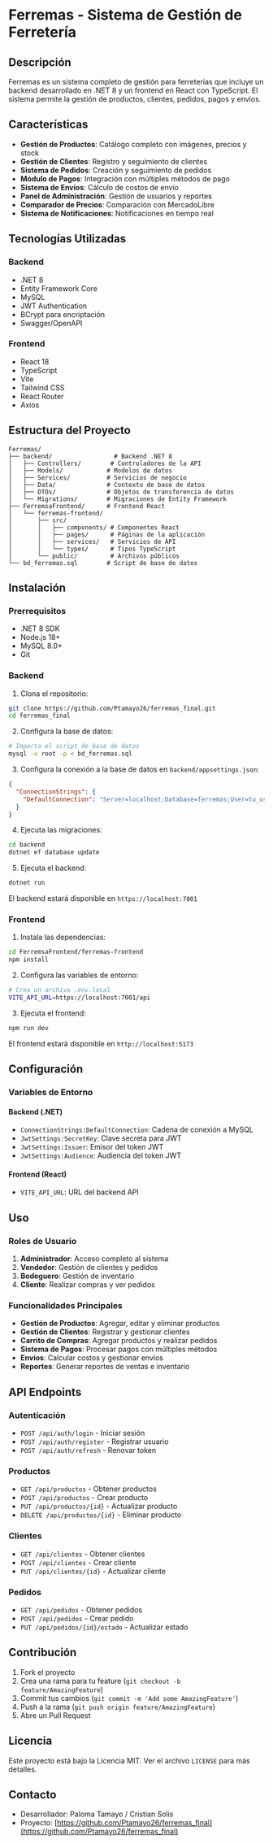 # Ferremas - Sistema de Gestión de Ferretería

## Descripción

Ferremas es un sistema completo de gestión para ferreterías que incluye un backend desarrollado en .NET 8 y un frontend en React con TypeScript. El sistema permite la gestión de productos, clientes, pedidos, pagos y envíos.

## Características

- **Gestión de Productos**: Catálogo completo con imágenes, precios y stock
- **Gestión de Clientes**: Registro y seguimiento de clientes
- **Sistema de Pedidos**: Creación y seguimiento de pedidos
- **Módulo de Pagos**: Integración con múltiples métodos de pago
- **Sistema de Envíos**: Cálculo de costos de envío
- **Panel de Administración**: Gestión de usuarios y reportes
- **Comparador de Precios**: Comparación con MercadoLibre
- **Sistema de Notificaciones**: Notificaciones en tiempo real

## Tecnologías Utilizadas

### Backend
- .NET 8
- Entity Framework Core
- MySQL
- JWT Authentication
- BCrypt para encriptación
- Swagger/OpenAPI

### Frontend
- React 18
- TypeScript
- Vite
- Tailwind CSS
- React Router
- Axios

## Estructura del Proyecto

```
Ferremas/
├── backend/                 # Backend .NET 8
│   ├── Controllers/        # Controladores de la API
│   ├── Models/            # Modelos de datos
│   ├── Services/          # Servicios de negocio
│   ├── Data/              # Contexto de base de datos
│   ├── DTOs/              # Objetos de transferencia de datos
│   └── Migrations/        # Migraciones de Entity Framework
├── FerremsaFrontend/      # Frontend React
│   └── ferremas-frontend/
│       ├── src/
│       │   ├── components/ # Componentes React
│       │   ├── pages/      # Páginas de la aplicación
│       │   ├── services/   # Servicios de API
│       │   └── types/      # Tipos TypeScript
│       └── public/         # Archivos públicos
└── bd_ferremas.sql        # Script de base de datos
```

## Instalación

### Prerrequisitos

- .NET 8 SDK
- Node.js 18+
- MySQL 8.0+
- Git

### Backend

1. Clona el repositorio:
```bash
git clone https://github.com/Ptamayo26/ferremas_final.git
cd ferremas_final
```

2. Configura la base de datos:
```bash
# Importa el script de base de datos
mysql -u root -p < bd_ferremas.sql
```

3. Configura la conexión a la base de datos en `backend/appsettings.json`:
```json
{
  "ConnectionStrings": {
    "DefaultConnection": "Server=localhost;Database=ferremas;User=tu_usuario;Password=tu_password;"
  }
}
```

4. Ejecuta las migraciones:
```bash
cd backend
dotnet ef database update
```

5. Ejecuta el backend:
```bash
dotnet run
```

El backend estará disponible en `https://localhost:7001`

### Frontend

1. Instala las dependencias:
```bash
cd FerremsaFrontend/ferremas-frontend
npm install
```

2. Configura las variables de entorno:
```bash
# Crea un archivo .env.local
VITE_API_URL=https://localhost:7001/api
```

3. Ejecuta el frontend:
```bash
npm run dev
```

El frontend estará disponible en `http://localhost:5173`

## Configuración

### Variables de Entorno

#### Backend (.NET)
- `ConnectionStrings:DefaultConnection`: Cadena de conexión a MySQL
- `JwtSettings:SecretKey`: Clave secreta para JWT
- `JwtSettings:Issuer`: Emisor del token JWT
- `JwtSettings:Audience`: Audiencia del token JWT

#### Frontend (React)
- `VITE_API_URL`: URL del backend API

## Uso

### Roles de Usuario

1. **Administrador**: Acceso completo al sistema
2. **Vendedor**: Gestión de clientes y pedidos
3. **Bodeguero**: Gestión de inventario
4. **Cliente**: Realizar compras y ver pedidos

### Funcionalidades Principales

- **Gestión de Productos**: Agregar, editar y eliminar productos
- **Gestión de Clientes**: Registrar y gestionar clientes
- **Carrito de Compras**: Agregar productos y realizar pedidos
- **Sistema de Pagos**: Procesar pagos con múltiples métodos
- **Envíos**: Calcular costos y gestionar envíos
- **Reportes**: Generar reportes de ventas e inventario

## API Endpoints

### Autenticación
- `POST /api/auth/login` - Iniciar sesión
- `POST /api/auth/register` - Registrar usuario
- `POST /api/auth/refresh` - Renovar token

### Productos
- `GET /api/productos` - Obtener productos
- `POST /api/productos` - Crear producto
- `PUT /api/productos/{id}` - Actualizar producto
- `DELETE /api/productos/{id}` - Eliminar producto

### Clientes
- `GET /api/clientes` - Obtener clientes
- `POST /api/clientes` - Crear cliente
- `PUT /api/clientes/{id}` - Actualizar cliente

### Pedidos
- `GET /api/pedidos` - Obtener pedidos
- `POST /api/pedidos` - Crear pedido
- `PUT /api/pedidos/{id}/estado` - Actualizar estado

## Contribución

1. Fork el proyecto
2. Crea una rama para tu feature (`git checkout -b feature/AmazingFeature`)
3. Commit tus cambios (`git commit -m 'Add some AmazingFeature'`)
4. Push a la rama (`git push origin feature/AmazingFeature`)
5. Abre un Pull Request

## Licencia

Este proyecto está bajo la Licencia MIT. Ver el archivo `LICENSE` para más detalles.

## Contacto

- Desarrollador: Paloma Tamayo / Cristian Solis
- Proyecto: [https://github.com/Ptamayo26/ferremas_final](https://github.com/Ptamayo26/ferremas_final) 
